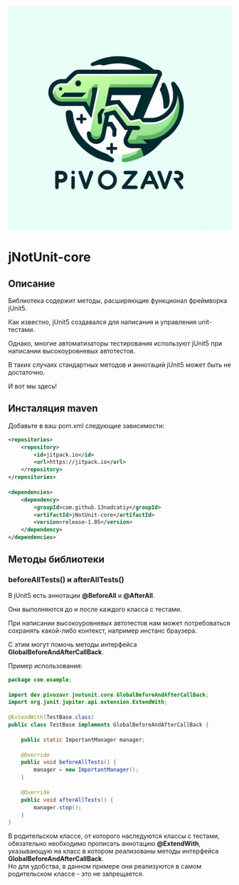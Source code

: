![dev_logo.jpg](dev_logo.jpg)
# jNotUnit-core
## Описание 
Библиотека содержит методы, расширяющие функционал фреймворка jUnit5.  

Как известно, jUnit5 создавался для написания и управления unit-тестами. 

Однако, многие автоматизаторы тестирования используют jUnit5 при написании высокоуровневых автотестов.

В таких случаях стандартных методов и аннотаций jUnit5 может быть не достаточно.

И вот мы здесь!

## Инсталяция maven
Добавьте в ваш pom.xml следующие зависимости:

```xml
<repositories>
    <repository>
        <id>jitpack.io</id>
        <url>https://jitpack.io</url>
    </repository>
</repositories>

<dependencies>
    <dependency>
        <groupId>com.github.13nadcatiy</groupId>
        <artifactId>jNotUnit-core</artifactId>
        <version>release-1.05</version>
    </dependency>
</dependencies>
```
## Методы библиотеки
### beforeAllTests() и afterAllTests()
В jUnit5 есть аннотации __@BeforeAll__ и __@AfterAll__.

Они выполняются до и после каждого класса с тестами.  

При написании высокоуровневых автотестов нам может потребоваться 
сохранять какой-либо контекст, например инстанс браузера.

С этим могут помочь методы интерфейса __GlobalBeforeAndAfterCallBack__.

Пример использования:
```java
package com.example;

import dev.pivozavr.jnotunit.core.GlobalBeforeAndAfterCallBack;
import org.junit.jupiter.api.extension.ExtendWith;

@ExtendWith(TestBase.class)
public class TestBase implements GlobalBeforeAndAfterCallBack {

    public static ImportantManager manager;

    @Override
    public void beforeAllTests() {
        manager = new ImportantManager();
    }

    @Override
    public void afterAllTests() {
        manager.stop();
    }
}
```

В родительском классе, от которого наследуются классы с тестами, 
обязательно необходимо прописать аннотацию __@ExtendWith__, 
указывающую на класс в котором реализованы методы интерфейса 
__GlobalBeforeAndAfterCallBack__.  
Но для удобства, в данном примере они реализуются в самом родительском классе - это не запрещается.
